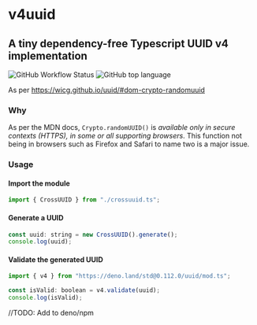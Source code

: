 # v4uuid

## A tiny dependency-free Typescript UUID v4 implementation

![GitHub Workflow Status](https://img.shields.io/github/workflow/status/ma1ted/v4uuid/Test)
![GitHub top language](https://img.shields.io/github/languages/top/ma1ted/v4uuid)

As per https://wicg.github.io/uuid/#dom-crypto-randomuuid

### Why

As per the MDN docs, `Crypto.randomUUID()` is _available only in secure contexts
(HTTPS), in some or all supporting browsers_. This function not being in
browsers such as Firefox and Safari to name two is a major issue.

### Usage

#### Import the module

```js
import { CrossUUID } from "./crossuuid.ts";
```

#### Generate a UUID

```js
const uuid: string = new CrossUUID().generate();
console.log(uuid);
```

#### Validate the generated UUID

```js
import { v4 } from "https://deno.land/std@0.112.0/uuid/mod.ts";

const isValid: boolean = v4.validate(uuid);
console.log(isValid);
```

//TODO: Add to deno/npm
